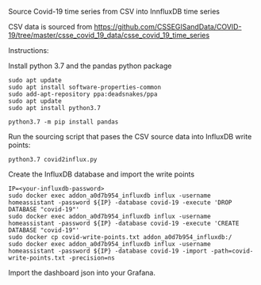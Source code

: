 Source Covid-19 time series from CSV into InnfluxDB time series

CSV data is sourced from https://github.com/CSSEGISandData/COVID-19/tree/master/csse_covid_19_data/csse_covid_19_time_series

Instructions:

Install python 3.7 and the pandas python package

```
sudo apt update
sudo apt install software-properties-common
sudo add-apt-repository ppa:deadsnakes/ppa
sudo apt update
sudo apt install python3.7

python3.7 -m pip install pandas
```

Run the sourcing script that pases the CSV source data into InfluxDB write points:

```
python3.7 covid2influx.py
```

Create the InfluxDB database and import the write points
```
IP=<your-influxdb-password>
sudo docker exec addon_a0d7b954_influxdb influx -username homeassistant -password ${IP} -database covid-19 -execute 'DROP DATABASE "covid-19"'
sudo docker exec addon_a0d7b954_influxdb influx -username homeassistant -password ${IP} -database covid-19 -execute 'CREATE DATABASE "covid-19"'
sudo docker cp covid-write-points.txt addon_a0d7b954_influxdb:/
sudo docker exec addon_a0d7b954_influxdb influx -username homeassistant -password ${IP} -database covid-19 -import -path=covid-write-points.txt -precision=ns
```

Import the dashboard json into your Grafana.
